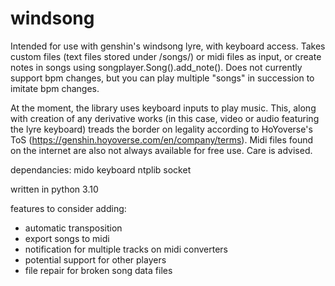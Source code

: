 # windsong
Intended for use with genshin's windsong lyre, with keyboard access. Takes custom files (text files stored under /songs/) or midi files as input, or create notes in songs using songplayer.Song().add_note().
Does not currently support bpm changes, but you can play multiple "songs" in succession to imitate bpm changes.

At the moment, the library uses keyboard inputs to play music. This, along with creation of any derivative works (in this case, video or audio featuring the lyre keyboard) treads the border on legality according to HoYoverse's ToS (https://genshin.hoyoverse.com/en/company/terms). Midi files found on the internet are also not always available for free use. Care is advised.

dependancies:
mido
keyboard
ntplib
socket

written in python 3.10


features to consider adding:
- automatic transposition
- export songs to midi
- notification for multiple tracks on midi converters
- potential support for other players
- file repair for broken song data files
